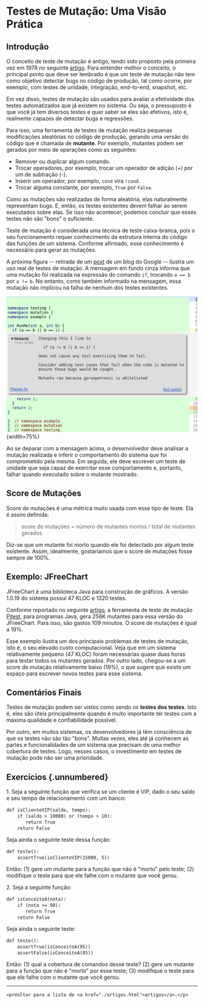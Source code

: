 
# Testes de Mutação: Uma Visão Prática

## Introdução

O conceito de teste de mutação é antigo, tendo sido proposto pela
primeira vez em 1978 
no seguinte [artigo](https://doi.org/10.1109/C-M.1978.218136). 
Para entender melhor o conceito, o principal 
ponto que deve ser lembrado é que um teste de mutação não tem como 
objetivo detectar bugs no código de produção, tal como ocorre, 
por exemplo, com testes de unidade, integração, end-to-end, 
snapshot, etc.

Em vez disso, testes de mutação são usados para avaliar a 
efetividade dos testes automatizados que já existem no sistema. 
Ou seja, o pressuposto é que você já tem diversos testes e quer 
saber se eles são efetivos, isto é, realmente capazes de detectar 
bugs e regressões.

Para isso, uma ferramenta de testes de mutação realiza pequenas 
modificações aleatórias no código de produção, gerando uma versão
do código que é chamada de **mutante**. Por exemplo, mutantes 
podem ser gerados por meio de operações como as seguintes:

* Remover ou duplicar algum comando.
* Trocar operadores, por exemplo, trocar um operador de 
adição (+) por um de subtração (-). 
* Inserir um operador, por exemplo, `cond` vira `!cond`.
* Trocar alguma constante, por exemplo, `True` por `False`.

Como as mutações são realizadas de forma aleatória, elas 
naturalmente representam bugs. E, então, os testes existentes devem 
falhar ao serem executados sobre elas. Se isso não acontecer, podemos 
concluir que esses testes não são "bons" o suficiente.

Teste de mutação é considerada uma técnica de teste caixa-branca,
pois o seu funcionamento requer conhecimento da estrutura 
interna do código das funções de um sistema. Conforme
afirmado, esse conhecimento é necessário para gerar
as mutações. 

A próxima figura -- retirada de um 
[post](https://testing.googleblog.com/2021/04/mutation-testing.html)
de um blog do Google --
ilustra um uso real de testes de mutação. A mensagem em fundo cinza 
informa que uma mutação foi realizada na expressão do comando `if`, 
trocando `a == b` por `a != b`. No entanto, como também informado 
na mensagem, essa mutação não implicou na falha de nenhum dos 
testes existentes.

![Exemplo de mutação que sobreviveu à execução dos testes. Fonte: Google Testing Blog](./figs/testes-mutacao-google.jpg){width=75%}

Ao se deparar com a mensagem acima, o desenvolvedor deve 
analisar a mutação realizada e inferir o comportamento do sistema 
que foi comprometido pela mesma. Em seguida, ele deve escrever 
um teste de unidade que seja capaz de exercitar esse 
comportamento e, portanto, falhar quando executado sobre o mutante 
mostrado. 

## Score de Mutações

Score de mutações é uma métrica muito usada com esse tipo 
de teste. Ela é assim definida:

> score de mutações = número de mutantes mortos / total de mutantes gerados

Diz-se que um mutante foi morto quando ele foi detectado
por algum teste existente. Assim, idealmente, gostaríamos
que o score de mutações fosse sempre de 100%.

## Exemplo: JFreeChart

JFreeChart é uma biblioteca Java para construção de gráficos. A versão
1.0.19 do sistema possui 47 KLOC e 1320 testes.

Conforme reportado no seguinte [artigo](https://arxiv.org/abs/1601.02351), 
a ferramenta de teste de mutação [Pitest](https://pitest.org),
para programas Java, gera 256K mutantes para essa versão do JFreeChart.
Para isso, são gastos 109 minutos. O score de mutações é igual a 19%.

Esse exemplo ilustra um dos principais problemas de testes de 
mutação, isto é, o seu elevado custo computacional. Veja que em um 
sistema relativamente pequeno (47 KLOC) foram necessárias quase 
duas horas para testar todos os mutantes gerados. Por outro lado, 
chegou-se a um score de mutação relativamente baixo (19%), o que
sugere que existe um espaço para escrever novos testes para 
esse sistema.

## Comentários Finais

Testes de mutação podem ser vistos como sendo os **testes dos testes**. 
Isto é, eles são úteis principalmente quando é muito importante 
ter testes com a máxima qualidade e confiabilidade possível.

Por outro, em muitos sistemas, os desenvolvedores já têm 
consciência de que os testes não são tão "bons". Muitas vezes, eles 
até já conhecem as partes e funcionalidades de um sistema que 
precisam de uma melhor cobertura de testes. Logo, nesses casos, o 
investimento em testes de mutação pode não ser uma prioridade.

## Exercícios {.unnumbered}

1\. Seja a seguinte função que verifica se um cliente é VIP, dado o 
seu saldo e seu tempo de relacionamento com um banco:

```
def isClienteVIP(saldo, tempo):
    if (saldo > 10000) or (tempo > 10):
       return True
    return False
```

Seja ainda o seguinte teste dessa função:

```
def teste():
    assertTrue(isClienteVIP(15000, 5))
```

Então: (1) gere um mutante para a função que não é "morto" pelo 
teste; (2) modifique o teste para que ele falhe com o mutante que 
você gerou.

2\. Seja a seguinte função:
```
def isConceitoA(nota):
    if (nota >= 90):
       return True
    return False
```

Seja ainda o seguinte teste:

```
def teste():
    assertTrue(isConceitoA(95))
    assertFalse(isConceitoA(85))
```

Então: (1) qual a cobertura de comandos desse teste? (2) gere um mutante 
para a função que não é "morto" por esse teste; (3) modifique o teste 
para que ele falhe com o mutante que você gerou.


* * * 

```{=html}
<p>Voltar para a lista de <a href="./artigos.html">artigos</a>.</p>
```
